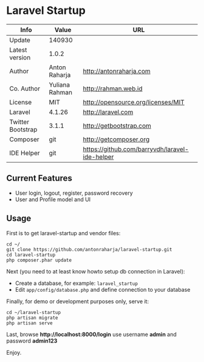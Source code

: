 Laravel Startup
===============

Info              | Value          | URL
----------------- | -------------- | ----------------------------------------------
Update            | 140930         |
Latest version    | 1.0.2          |
Author            | Anton Raharja  | http://antonraharja.com
Co. Author        | Yuliana Rahman | http://rahman.web.id
License           | MIT            | http://opensource.org/licenses/MIT
Laravel           | 4.1.26         | http://laravel.com
Twitter Bootstrap | 3.1.1          | http://getbootstrap.com
Composer          | git            | http://getcomposer.org
IDE Helper        | git            | https://github.com/barryvdh/laravel-ide-helper


Current Features
----------------

* User login, logout, register, password recovery
* User and Profile model and UI


Usage
-----

First is to get laravel-startup and vendor files:

```
cd ~/
git clone https://github.com/antonraharja/laravel-startup.git
cd laravel-startup
php composer.phar update
```

Next (you need to at least know howto setup db connection in Laravel):

* Create a database, for example: ```laravel_startup```
* Edit ```app/config/database.php``` and define connection to your database

Finally, for demo or development purposes only, serve it:

```
cd ~/laravel-startup
php artisan migrate
php artisan serve
```

Last, browse **http://localhost:8000/login** use username **admin** and password **admin123**

Enjoy.
